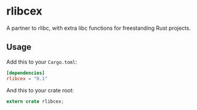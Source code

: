 rlibcex
=======

A partner to rlibc, with extra libc functions for freestanding Rust projects.

## Usage

Add this to your `Cargo.toml`:

```toml
[dependencies]
rlibcex = "0.1"
```

And this to your crate root:

```rust
extern crate rlibcex;
```
